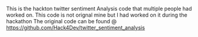 This is the hackton twitter sentiment Analysis code that multiple people had worked on. This code is not orignal mine but I had worked on it during the hackathon
The original code can be found @ https://github.com/Hack4Dev/twitter_sentiment_analysis
